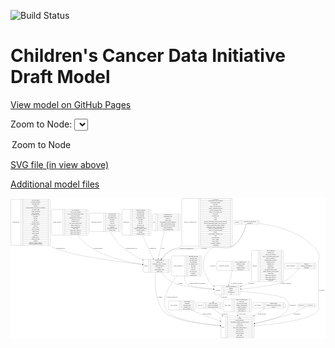 <link rel='stylesheet' href="assets/style.css">
<link rel='stylesheet' href="https://unpkg.com/leaflet@1.5.1/dist/leaflet.css" integrity="sha512-xwE/Az9zrjBIphAcBb3F6JVqxf46+CDLwfLMHloNu6KEQCAWi6HcDUbeOfBIptF7tcCzusKFjFw2yuvEpDL9wQ==" crossorigin="">
<script type="text/javascript" src="https://code.jquery.com/jquery-3.2.1.min.js"></script>
<script type="text/javascript"  src="https://unpkg.com/leaflet@1.5.1/dist/leaflet.js"></script>
<script type="text/javascript" src="assets/actions.js"></script>

![Build Status](https://github.com/CBIIT/ccdi-model/actions/workflows/model-test-and-deploy.yml/badge.svg)

# Children's Cancer Data Initiative Draft Model

[View model on GitHub Pages](https://cbiit.github.io/ccdi-model/)



Zoom to Node: <select id="node_select">
  <option value="">Zoom to Node</option>
</select>
<div id="model"></div>

<p>
<a href="./model-desc/ccdi-model.svg">SVG file (in view above)</a>
<p>
<a href="./model-desc">Additional model files</a>
<div id='graph' style='display:off;'>
<svg width="3949pt" height="1758pt"
 viewBox="0.00 0.00 3948.50 1758.00" xmlns="http://www.w3.org/2000/svg" xmlns:xlink="http://www.w3.org/1999/xlink">
<g id="graph0" class="graph" transform="scale(1 1) rotate(0) translate(4 1754)">
<title>Perl</title>
<polygon fill="#ffffff" stroke="transparent" points="-4,4 -4,-1754 3944.5,-1754 3944.5,4 -4,4"/>
<!-- clinical_measure_file -->
<g id="node1" class="node">
<title>clinical_measure_file</title>
<path fill="none" stroke="#000000" d="M2028.5,-777.5C2028.5,-777.5 2380.5,-777.5 2380.5,-777.5 2386.5,-777.5 2392.5,-783.5 2392.5,-789.5 2392.5,-789.5 2392.5,-1018.5 2392.5,-1018.5 2392.5,-1024.5 2386.5,-1030.5 2380.5,-1030.5 2380.5,-1030.5 2028.5,-1030.5 2028.5,-1030.5 2022.5,-1030.5 2016.5,-1024.5 2016.5,-1018.5 2016.5,-1018.5 2016.5,-789.5 2016.5,-789.5 2016.5,-783.5 2022.5,-777.5 2028.5,-777.5"/>
<text text-anchor="middle" x="2100" y="-900.3" font-family="Times,serif" font-size="14.00" fill="#000000">clinical_measure_file</text>
<polyline fill="none" stroke="#000000" points="2183.5,-777.5 2183.5,-1030.5 "/>
<text text-anchor="middle" x="2194" y="-900.3" font-family="Times,serif" font-size="14.00" fill="#000000"> </text>
<polyline fill="none" stroke="#000000" points="2204.5,-777.5 2204.5,-1030.5 "/>
<text text-anchor="middle" x="2288" y="-1015.3" font-family="Times,serif" font-size="14.00" fill="#000000">checksum_algorithm</text>
<polyline fill="none" stroke="#000000" points="2204.5,-1007.5 2371.5,-1007.5 "/>
<text text-anchor="middle" x="2288" y="-992.3" font-family="Times,serif" font-size="14.00" fill="#000000">checksum_value</text>
<polyline fill="none" stroke="#000000" points="2204.5,-984.5 2371.5,-984.5 "/>
<text text-anchor="middle" x="2288" y="-969.3" font-family="Times,serif" font-size="14.00" fill="#000000">dcf_indexd_guid</text>
<polyline fill="none" stroke="#000000" points="2204.5,-961.5 2371.5,-961.5 "/>
<text text-anchor="middle" x="2288" y="-946.3" font-family="Times,serif" font-size="14.00" fill="#000000">file_description</text>
<polyline fill="none" stroke="#000000" points="2204.5,-938.5 2371.5,-938.5 "/>
<text text-anchor="middle" x="2288" y="-923.3" font-family="Times,serif" font-size="14.00" fill="#000000">file_mapping_level</text>
<polyline fill="none" stroke="#000000" points="2204.5,-915.5 2371.5,-915.5 "/>
<text text-anchor="middle" x="2288" y="-900.3" font-family="Times,serif" font-size="14.00" fill="#000000">file_name</text>
<polyline fill="none" stroke="#000000" points="2204.5,-892.5 2371.5,-892.5 "/>
<text text-anchor="middle" x="2288" y="-877.3" font-family="Times,serif" font-size="14.00" fill="#000000">file_size</text>
<polyline fill="none" stroke="#000000" points="2204.5,-869.5 2371.5,-869.5 "/>
<text text-anchor="middle" x="2288" y="-854.3" font-family="Times,serif" font-size="14.00" fill="#000000">file_type</text>
<polyline fill="none" stroke="#000000" points="2204.5,-846.5 2371.5,-846.5 "/>
<text text-anchor="middle" x="2288" y="-831.3" font-family="Times,serif" font-size="14.00" fill="#000000">file_url_in_cds</text>
<polyline fill="none" stroke="#000000" points="2204.5,-823.5 2371.5,-823.5 "/>
<text text-anchor="middle" x="2288" y="-808.3" font-family="Times,serif" font-size="14.00" fill="#000000">md5sum</text>
<polyline fill="none" stroke="#000000" points="2204.5,-800.5 2371.5,-800.5 "/>
<text text-anchor="middle" x="2288" y="-785.3" font-family="Times,serif" font-size="14.00" fill="#000000">participant_list</text>
<polyline fill="none" stroke="#000000" points="2371.5,-777.5 2371.5,-1030.5 "/>
<text text-anchor="middle" x="2382" y="-900.3" font-family="Times,serif" font-size="14.00" fill="#000000"> </text>
</g>
<!-- study -->
<g id="node9" class="node">
<title>study</title>
<path fill="none" stroke="#000000" d="M2646.5,-.5C2646.5,-.5 3036.5,-.5 3036.5,-.5 3042.5,-.5 3048.5,-6.5 3048.5,-12.5 3048.5,-12.5 3048.5,-264.5 3048.5,-264.5 3048.5,-270.5 3042.5,-276.5 3036.5,-276.5 3036.5,-276.5 2646.5,-276.5 2646.5,-276.5 2640.5,-276.5 2634.5,-270.5 2634.5,-264.5 2634.5,-264.5 2634.5,-12.5 2634.5,-12.5 2634.5,-6.5 2640.5,-.5 2646.5,-.5"/>
<text text-anchor="middle" x="2662.5" y="-134.8" font-family="Times,serif" font-size="14.00" fill="#000000">study</text>
<polyline fill="none" stroke="#000000" points="2690.5,-.5 2690.5,-276.5 "/>
<text text-anchor="middle" x="2701" y="-134.8" font-family="Times,serif" font-size="14.00" fill="#000000"> </text>
<polyline fill="none" stroke="#000000" points="2711.5,-.5 2711.5,-276.5 "/>
<text text-anchor="middle" x="2869.5" y="-261.3" font-family="Times,serif" font-size="14.00" fill="#000000">acl</text>
<polyline fill="none" stroke="#000000" points="2711.5,-253.5 3027.5,-253.5 "/>
<text text-anchor="middle" x="2869.5" y="-238.3" font-family="Times,serif" font-size="14.00" fill="#000000">consent</text>
<polyline fill="none" stroke="#000000" points="2711.5,-230.5 3027.5,-230.5 "/>
<text text-anchor="middle" x="2869.5" y="-215.3" font-family="Times,serif" font-size="14.00" fill="#000000">consent_shorthand</text>
<polyline fill="none" stroke="#000000" points="2711.5,-207.5 3027.5,-207.5 "/>
<text text-anchor="middle" x="2869.5" y="-192.3" font-family="Times,serif" font-size="14.00" fill="#000000">experimental_strategy_and_data_subtype</text>
<polyline fill="none" stroke="#000000" points="2711.5,-184.5 3027.5,-184.5 "/>
<text text-anchor="middle" x="2869.5" y="-169.3" font-family="Times,serif" font-size="14.00" fill="#000000">external_url</text>
<polyline fill="none" stroke="#000000" points="2711.5,-161.5 3027.5,-161.5 "/>
<text text-anchor="middle" x="2869.5" y="-146.3" font-family="Times,serif" font-size="14.00" fill="#000000">phs_accession</text>
<polyline fill="none" stroke="#000000" points="2711.5,-138.5 3027.5,-138.5 "/>
<text text-anchor="middle" x="2869.5" y="-123.3" font-family="Times,serif" font-size="14.00" fill="#000000">size_of_data_being_uploaded</text>
<polyline fill="none" stroke="#000000" points="2711.5,-115.5 3027.5,-115.5 "/>
<text text-anchor="middle" x="2869.5" y="-100.3" font-family="Times,serif" font-size="14.00" fill="#000000">study_acronym</text>
<polyline fill="none" stroke="#000000" points="2711.5,-92.5 3027.5,-92.5 "/>
<text text-anchor="middle" x="2869.5" y="-77.3" font-family="Times,serif" font-size="14.00" fill="#000000">study_data_types</text>
<polyline fill="none" stroke="#000000" points="2711.5,-69.5 3027.5,-69.5 "/>
<text text-anchor="middle" x="2869.5" y="-54.3" font-family="Times,serif" font-size="14.00" fill="#000000">study_description</text>
<polyline fill="none" stroke="#000000" points="2711.5,-46.5 3027.5,-46.5 "/>
<text text-anchor="middle" x="2869.5" y="-31.3" font-family="Times,serif" font-size="14.00" fill="#000000">study_name</text>
<polyline fill="none" stroke="#000000" points="2711.5,-23.5 3027.5,-23.5 "/>
<text text-anchor="middle" x="2869.5" y="-8.3" font-family="Times,serif" font-size="14.00" fill="#000000">study_short_title</text>
<polyline fill="none" stroke="#000000" points="3027.5,-.5 3027.5,-276.5 "/>
<text text-anchor="middle" x="3038" y="-134.8" font-family="Times,serif" font-size="14.00" fill="#000000"> </text>
</g>
<!-- clinical_measure_file&#45;&gt;study -->
<g id="edge14" class="edge">
<title>clinical_measure_file&#45;&gt;study</title>
<path fill="none" stroke="#000000" d="M2083.0616,-777.3686C1978.5501,-652.762 1860.3139,-462.1892 1968.5,-328 2049.3397,-227.73 2392.7657,-177.8019 2624.0159,-155.0998"/>
<polygon fill="#000000" stroke="#000000" points="2624.639,-158.5559 2634.2537,-154.1053 2623.9622,-151.5887 2624.639,-158.5559"/>
<text text-anchor="middle" x="2020.5" y="-511.8" font-family="Times,serif" font-size="14.00" fill="#000000">of_clinical_measure_file</text>
</g>
<!-- participant -->
<g id="node19" class="node">
<title>participant</title>
<path fill="none" stroke="#000000" d="M2562.5,-541.5C2562.5,-541.5 2866.5,-541.5 2866.5,-541.5 2872.5,-541.5 2878.5,-547.5 2878.5,-553.5 2878.5,-553.5 2878.5,-644.5 2878.5,-644.5 2878.5,-650.5 2872.5,-656.5 2866.5,-656.5 2866.5,-656.5 2562.5,-656.5 2562.5,-656.5 2556.5,-656.5 2550.5,-650.5 2550.5,-644.5 2550.5,-644.5 2550.5,-553.5 2550.5,-553.5 2550.5,-547.5 2556.5,-541.5 2562.5,-541.5"/>
<text text-anchor="middle" x="2598.5" y="-595.3" font-family="Times,serif" font-size="14.00" fill="#000000">participant</text>
<polyline fill="none" stroke="#000000" points="2646.5,-541.5 2646.5,-656.5 "/>
<text text-anchor="middle" x="2657" y="-595.3" font-family="Times,serif" font-size="14.00" fill="#000000"> </text>
<polyline fill="none" stroke="#000000" points="2667.5,-541.5 2667.5,-656.5 "/>
<text text-anchor="middle" x="2762.5" y="-641.3" font-family="Times,serif" font-size="14.00" fill="#000000">alternate_participant_id</text>
<polyline fill="none" stroke="#000000" points="2667.5,-633.5 2857.5,-633.5 "/>
<text text-anchor="middle" x="2762.5" y="-618.3" font-family="Times,serif" font-size="14.00" fill="#000000">ethnicity</text>
<polyline fill="none" stroke="#000000" points="2667.5,-610.5 2857.5,-610.5 "/>
<text text-anchor="middle" x="2762.5" y="-595.3" font-family="Times,serif" font-size="14.00" fill="#000000">gender</text>
<polyline fill="none" stroke="#000000" points="2667.5,-587.5 2857.5,-587.5 "/>
<text text-anchor="middle" x="2762.5" y="-572.3" font-family="Times,serif" font-size="14.00" fill="#000000">participant_id</text>
<polyline fill="none" stroke="#000000" points="2667.5,-564.5 2857.5,-564.5 "/>
<text text-anchor="middle" x="2762.5" y="-549.3" font-family="Times,serif" font-size="14.00" fill="#000000">race</text>
<polyline fill="none" stroke="#000000" points="2857.5,-541.5 2857.5,-656.5 "/>
<text text-anchor="middle" x="2868" y="-595.3" font-family="Times,serif" font-size="14.00" fill="#000000"> </text>
</g>
<!-- clinical_measure_file&#45;&gt;participant -->
<g id="edge1" class="edge">
<title>clinical_measure_file&#45;&gt;participant</title>
<path fill="none" stroke="#000000" d="M2176.3907,-777.3519C2175.3848,-740.5568 2182.3092,-702.8324 2206.5,-675 2228.6152,-649.5556 2401.8509,-627.6533 2539.961,-613.9864"/>
<polygon fill="#000000" stroke="#000000" points="2540.6502,-617.4357 2550.2607,-612.9759 2539.9667,-610.4691 2540.6502,-617.4357"/>
<text text-anchor="middle" x="2336" y="-678.8" font-family="Times,serif" font-size="14.00" fill="#000000">of_clinical_measure_file_participant</text>
</g>
<!-- sequencing_file -->
<g id="node2" class="node">
<title>sequencing_file</title>
<path fill="none" stroke="#000000" d="M12,-1163C12,-1163 481,-1163 481,-1163 487,-1163 493,-1169 493,-1175 493,-1175 493,-1726 493,-1726 493,-1732 487,-1738 481,-1738 481,-1738 12,-1738 12,-1738 6,-1738 0,-1732 0,-1726 0,-1726 0,-1175 0,-1175 0,-1169 6,-1163 12,-1163"/>
<text text-anchor="middle" x="64" y="-1446.8" font-family="Times,serif" font-size="14.00" fill="#000000">sequencing_file</text>
<polyline fill="none" stroke="#000000" points="128,-1163 128,-1738 "/>
<text text-anchor="middle" x="138.5" y="-1446.8" font-family="Times,serif" font-size="14.00" fill="#000000"> </text>
<polyline fill="none" stroke="#000000" points="149,-1163 149,-1738 "/>
<text text-anchor="middle" x="310.5" y="-1722.8" font-family="Times,serif" font-size="14.00" fill="#000000">avg_read_length</text>
<polyline fill="none" stroke="#000000" points="149,-1715 472,-1715 "/>
<text text-anchor="middle" x="310.5" y="-1699.8" font-family="Times,serif" font-size="14.00" fill="#000000">checksum_algorithm</text>
<polyline fill="none" stroke="#000000" points="149,-1692 472,-1692 "/>
<text text-anchor="middle" x="310.5" y="-1676.8" font-family="Times,serif" font-size="14.00" fill="#000000">checksum_value</text>
<polyline fill="none" stroke="#000000" points="149,-1669 472,-1669 "/>
<text text-anchor="middle" x="310.5" y="-1653.8" font-family="Times,serif" font-size="14.00" fill="#000000">coverage</text>
<polyline fill="none" stroke="#000000" points="149,-1646 472,-1646 "/>
<text text-anchor="middle" x="310.5" y="-1630.8" font-family="Times,serif" font-size="14.00" fill="#000000">custom_assembly_fasta_file_for_alignment</text>
<polyline fill="none" stroke="#000000" points="149,-1623 472,-1623 "/>
<text text-anchor="middle" x="310.5" y="-1607.8" font-family="Times,serif" font-size="14.00" fill="#000000">dcf_indexd_guid</text>
<polyline fill="none" stroke="#000000" points="149,-1600 472,-1600 "/>
<text text-anchor="middle" x="310.5" y="-1584.8" font-family="Times,serif" font-size="14.00" fill="#000000">design_description</text>
<polyline fill="none" stroke="#000000" points="149,-1577 472,-1577 "/>
<text text-anchor="middle" x="310.5" y="-1561.8" font-family="Times,serif" font-size="14.00" fill="#000000">file_description</text>
<polyline fill="none" stroke="#000000" points="149,-1554 472,-1554 "/>
<text text-anchor="middle" x="310.5" y="-1538.8" font-family="Times,serif" font-size="14.00" fill="#000000">file_mapping_level</text>
<polyline fill="none" stroke="#000000" points="149,-1531 472,-1531 "/>
<text text-anchor="middle" x="310.5" y="-1515.8" font-family="Times,serif" font-size="14.00" fill="#000000">file_name</text>
<polyline fill="none" stroke="#000000" points="149,-1508 472,-1508 "/>
<text text-anchor="middle" x="310.5" y="-1492.8" font-family="Times,serif" font-size="14.00" fill="#000000">file_size</text>
<polyline fill="none" stroke="#000000" points="149,-1485 472,-1485 "/>
<text text-anchor="middle" x="310.5" y="-1469.8" font-family="Times,serif" font-size="14.00" fill="#000000">file_type</text>
<polyline fill="none" stroke="#000000" points="149,-1462 472,-1462 "/>
<text text-anchor="middle" x="310.5" y="-1446.8" font-family="Times,serif" font-size="14.00" fill="#000000">file_url_in_cds</text>
<polyline fill="none" stroke="#000000" points="149,-1439 472,-1439 "/>
<text text-anchor="middle" x="310.5" y="-1423.8" font-family="Times,serif" font-size="14.00" fill="#000000">instrument_model</text>
<polyline fill="none" stroke="#000000" points="149,-1416 472,-1416 "/>
<text text-anchor="middle" x="310.5" y="-1400.8" font-family="Times,serif" font-size="14.00" fill="#000000">library_id</text>
<polyline fill="none" stroke="#000000" points="149,-1393 472,-1393 "/>
<text text-anchor="middle" x="310.5" y="-1377.8" font-family="Times,serif" font-size="14.00" fill="#000000">library_layout</text>
<polyline fill="none" stroke="#000000" points="149,-1370 472,-1370 "/>
<text text-anchor="middle" x="310.5" y="-1354.8" font-family="Times,serif" font-size="14.00" fill="#000000">library_selection</text>
<polyline fill="none" stroke="#000000" points="149,-1347 472,-1347 "/>
<text text-anchor="middle" x="310.5" y="-1331.8" font-family="Times,serif" font-size="14.00" fill="#000000">library_source</text>
<polyline fill="none" stroke="#000000" points="149,-1324 472,-1324 "/>
<text text-anchor="middle" x="310.5" y="-1308.8" font-family="Times,serif" font-size="14.00" fill="#000000">library_strategy</text>
<polyline fill="none" stroke="#000000" points="149,-1301 472,-1301 "/>
<text text-anchor="middle" x="310.5" y="-1285.8" font-family="Times,serif" font-size="14.00" fill="#000000">md5sum</text>
<polyline fill="none" stroke="#000000" points="149,-1278 472,-1278 "/>
<text text-anchor="middle" x="310.5" y="-1262.8" font-family="Times,serif" font-size="14.00" fill="#000000">number_of_bp</text>
<polyline fill="none" stroke="#000000" points="149,-1255 472,-1255 "/>
<text text-anchor="middle" x="310.5" y="-1239.8" font-family="Times,serif" font-size="14.00" fill="#000000">number_of_reads</text>
<polyline fill="none" stroke="#000000" points="149,-1232 472,-1232 "/>
<text text-anchor="middle" x="310.5" y="-1216.8" font-family="Times,serif" font-size="14.00" fill="#000000">platform</text>
<polyline fill="none" stroke="#000000" points="149,-1209 472,-1209 "/>
<text text-anchor="middle" x="310.5" y="-1193.8" font-family="Times,serif" font-size="14.00" fill="#000000">reference_genome_assembly</text>
<polyline fill="none" stroke="#000000" points="149,-1186 472,-1186 "/>
<text text-anchor="middle" x="310.5" y="-1170.8" font-family="Times,serif" font-size="14.00" fill="#000000">sequence_alignment_software</text>
<polyline fill="none" stroke="#000000" points="472,-1163 472,-1738 "/>
<text text-anchor="middle" x="482.5" y="-1446.8" font-family="Times,serif" font-size="14.00" fill="#000000"> </text>
</g>
<!-- sample -->
<g id="node7" class="node">
<title>sample</title>
<path fill="none" stroke="#000000" d="M1671.5,-823.5C1671.5,-823.5 1985.5,-823.5 1985.5,-823.5 1991.5,-823.5 1997.5,-829.5 1997.5,-835.5 1997.5,-835.5 1997.5,-972.5 1997.5,-972.5 1997.5,-978.5 1991.5,-984.5 1985.5,-984.5 1985.5,-984.5 1671.5,-984.5 1671.5,-984.5 1665.5,-984.5 1659.5,-978.5 1659.5,-972.5 1659.5,-972.5 1659.5,-835.5 1659.5,-835.5 1659.5,-829.5 1665.5,-823.5 1671.5,-823.5"/>
<text text-anchor="middle" x="1693.5" y="-900.3" font-family="Times,serif" font-size="14.00" fill="#000000">sample</text>
<polyline fill="none" stroke="#000000" points="1727.5,-823.5 1727.5,-984.5 "/>
<text text-anchor="middle" x="1738" y="-900.3" font-family="Times,serif" font-size="14.00" fill="#000000"> </text>
<polyline fill="none" stroke="#000000" points="1748.5,-823.5 1748.5,-984.5 "/>
<text text-anchor="middle" x="1862.5" y="-969.3" font-family="Times,serif" font-size="14.00" fill="#000000">alternate_sample_id</text>
<polyline fill="none" stroke="#000000" points="1748.5,-961.5 1976.5,-961.5 "/>
<text text-anchor="middle" x="1862.5" y="-946.3" font-family="Times,serif" font-size="14.00" fill="#000000">anatomic_site</text>
<polyline fill="none" stroke="#000000" points="1748.5,-938.5 1976.5,-938.5 "/>
<text text-anchor="middle" x="1862.5" y="-923.3" font-family="Times,serif" font-size="14.00" fill="#000000">participant_age_at_collection</text>
<polyline fill="none" stroke="#000000" points="1748.5,-915.5 1976.5,-915.5 "/>
<text text-anchor="middle" x="1862.5" y="-900.3" font-family="Times,serif" font-size="14.00" fill="#000000">sample_description</text>
<polyline fill="none" stroke="#000000" points="1748.5,-892.5 1976.5,-892.5 "/>
<text text-anchor="middle" x="1862.5" y="-877.3" font-family="Times,serif" font-size="14.00" fill="#000000">sample_id</text>
<polyline fill="none" stroke="#000000" points="1748.5,-869.5 1976.5,-869.5 "/>
<text text-anchor="middle" x="1862.5" y="-854.3" font-family="Times,serif" font-size="14.00" fill="#000000">sample_tumor_status</text>
<polyline fill="none" stroke="#000000" points="1748.5,-846.5 1976.5,-846.5 "/>
<text text-anchor="middle" x="1862.5" y="-831.3" font-family="Times,serif" font-size="14.00" fill="#000000">sample_type</text>
<polyline fill="none" stroke="#000000" points="1976.5,-823.5 1976.5,-984.5 "/>
<text text-anchor="middle" x="1987" y="-900.3" font-family="Times,serif" font-size="14.00" fill="#000000"> </text>
</g>
<!-- sequencing_file&#45;&gt;sample -->
<g id="edge22" class="edge">
<title>sequencing_file&#45;&gt;sample</title>
<path fill="none" stroke="#000000" d="M482.2646,-1162.9524C488.5855,-1158.7565 494.9988,-1154.7635 501.5,-1151 694.4804,-1039.2854 1333.8836,-957.1662 1649.3277,-922.3775"/>
<polygon fill="#000000" stroke="#000000" points="1649.9303,-925.8324 1659.4882,-921.261 1649.1656,-918.8743 1649.9303,-925.8324"/>
<text text-anchor="middle" x="624" y="-1121.8" font-family="Times,serif" font-size="14.00" fill="#000000">of_sequencing_file</text>
</g>
<!-- therapeutic_procedure -->
<g id="node3" class="node">
<title>therapeutic_procedure</title>
<path fill="none" stroke="#000000" d="M2594.5,-846.5C2594.5,-846.5 2986.5,-846.5 2986.5,-846.5 2992.5,-846.5 2998.5,-852.5 2998.5,-858.5 2998.5,-858.5 2998.5,-949.5 2998.5,-949.5 2998.5,-955.5 2992.5,-961.5 2986.5,-961.5 2986.5,-961.5 2594.5,-961.5 2594.5,-961.5 2588.5,-961.5 2582.5,-955.5 2582.5,-949.5 2582.5,-949.5 2582.5,-858.5 2582.5,-858.5 2582.5,-852.5 2588.5,-846.5 2594.5,-846.5"/>
<text text-anchor="middle" x="2673" y="-900.3" font-family="Times,serif" font-size="14.00" fill="#000000">therapeutic_procedure</text>
<polyline fill="none" stroke="#000000" points="2763.5,-846.5 2763.5,-961.5 "/>
<text text-anchor="middle" x="2774" y="-900.3" font-family="Times,serif" font-size="14.00" fill="#000000"> </text>
<polyline fill="none" stroke="#000000" points="2784.5,-846.5 2784.5,-961.5 "/>
<text text-anchor="middle" x="2881" y="-946.3" font-family="Times,serif" font-size="14.00" fill="#000000">days_to_treatment_start</text>
<polyline fill="none" stroke="#000000" points="2784.5,-938.5 2977.5,-938.5 "/>
<text text-anchor="middle" x="2881" y="-923.3" font-family="Times,serif" font-size="14.00" fill="#000000">therapeutic_agents</text>
<polyline fill="none" stroke="#000000" points="2784.5,-915.5 2977.5,-915.5 "/>
<text text-anchor="middle" x="2881" y="-900.3" font-family="Times,serif" font-size="14.00" fill="#000000">treatment_id</text>
<polyline fill="none" stroke="#000000" points="2784.5,-892.5 2977.5,-892.5 "/>
<text text-anchor="middle" x="2881" y="-877.3" font-family="Times,serif" font-size="14.00" fill="#000000">treatment_outcome</text>
<polyline fill="none" stroke="#000000" points="2784.5,-869.5 2977.5,-869.5 "/>
<text text-anchor="middle" x="2881" y="-854.3" font-family="Times,serif" font-size="14.00" fill="#000000">treatment_type</text>
<polyline fill="none" stroke="#000000" points="2977.5,-846.5 2977.5,-961.5 "/>
<text text-anchor="middle" x="2988" y="-900.3" font-family="Times,serif" font-size="14.00" fill="#000000"> </text>
</g>
<!-- therapeutic_procedure&#45;&gt;participant -->
<g id="edge16" class="edge">
<title>therapeutic_procedure&#45;&gt;participant</title>
<path fill="none" stroke="#000000" d="M2776.1156,-846.2733C2763.3746,-795.1414 2744.7652,-720.4591 2731.3349,-666.5612"/>
<polygon fill="#000000" stroke="#000000" points="2734.7041,-665.6065 2728.89,-656.7495 2727.9118,-667.2991 2734.7041,-665.6065"/>
<text text-anchor="middle" x="2830.5" y="-678.8" font-family="Times,serif" font-size="14.00" fill="#000000">of_therapeutic_procedure</text>
</g>
<!-- study_arm -->
<g id="node4" class="node">
<title>study_arm</title>
<path fill="none" stroke="#000000" d="M2339,-374.5C2339,-374.5 2636,-374.5 2636,-374.5 2642,-374.5 2648,-380.5 2648,-386.5 2648,-386.5 2648,-431.5 2648,-431.5 2648,-437.5 2642,-443.5 2636,-443.5 2636,-443.5 2339,-443.5 2339,-443.5 2333,-443.5 2327,-437.5 2327,-431.5 2327,-431.5 2327,-386.5 2327,-386.5 2327,-380.5 2333,-374.5 2339,-374.5"/>
<text text-anchor="middle" x="2373" y="-405.3" font-family="Times,serif" font-size="14.00" fill="#000000">study_arm</text>
<polyline fill="none" stroke="#000000" points="2419,-374.5 2419,-443.5 "/>
<text text-anchor="middle" x="2429.5" y="-405.3" font-family="Times,serif" font-size="14.00" fill="#000000"> </text>
<polyline fill="none" stroke="#000000" points="2440,-374.5 2440,-443.5 "/>
<text text-anchor="middle" x="2533.5" y="-428.3" font-family="Times,serif" font-size="14.00" fill="#000000">clinical_trial_arm</text>
<polyline fill="none" stroke="#000000" points="2440,-420.5 2627,-420.5 "/>
<text text-anchor="middle" x="2533.5" y="-405.3" font-family="Times,serif" font-size="14.00" fill="#000000">clinical_trial_identifier</text>
<polyline fill="none" stroke="#000000" points="2440,-397.5 2627,-397.5 "/>
<text text-anchor="middle" x="2533.5" y="-382.3" font-family="Times,serif" font-size="14.00" fill="#000000">clinical_trial_repository</text>
<polyline fill="none" stroke="#000000" points="2627,-374.5 2627,-443.5 "/>
<text text-anchor="middle" x="2637.5" y="-405.3" font-family="Times,serif" font-size="14.00" fill="#000000"> </text>
</g>
<!-- study_arm&#45;&gt;study -->
<g id="edge15" class="edge">
<title>study_arm&#45;&gt;study</title>
<path fill="none" stroke="#000000" d="M2532.6939,-374.4662C2563.905,-350.6171 2607.7304,-317.129 2652.5811,-282.8575"/>
<polygon fill="#000000" stroke="#000000" points="2654.8476,-285.5305 2660.6683,-276.6779 2650.5974,-279.9685 2654.8476,-285.5305"/>
<text text-anchor="middle" x="2682" y="-298.8" font-family="Times,serif" font-size="14.00" fill="#000000">of_study_arm</text>
</g>
<!-- sample_diagnosis -->
<g id="node5" class="node">
<title>sample_diagnosis</title>
<path fill="none" stroke="#000000" d="M523,-1289.5C523,-1289.5 956,-1289.5 956,-1289.5 962,-1289.5 968,-1295.5 968,-1301.5 968,-1301.5 968,-1599.5 968,-1599.5 968,-1605.5 962,-1611.5 956,-1611.5 956,-1611.5 523,-1611.5 523,-1611.5 517,-1611.5 511,-1605.5 511,-1599.5 511,-1599.5 511,-1301.5 511,-1301.5 511,-1295.5 517,-1289.5 523,-1289.5"/>
<text text-anchor="middle" x="582.5" y="-1446.8" font-family="Times,serif" font-size="14.00" fill="#000000">sample_diagnosis</text>
<polyline fill="none" stroke="#000000" points="654,-1289.5 654,-1611.5 "/>
<text text-anchor="middle" x="664.5" y="-1446.8" font-family="Times,serif" font-size="14.00" fill="#000000"> </text>
<polyline fill="none" stroke="#000000" points="675,-1289.5 675,-1611.5 "/>
<text text-anchor="middle" x="811" y="-1596.3" font-family="Times,serif" font-size="14.00" fill="#000000">age_at_diagnosis</text>
<polyline fill="none" stroke="#000000" points="675,-1588.5 947,-1588.5 "/>
<text text-anchor="middle" x="811" y="-1573.3" font-family="Times,serif" font-size="14.00" fill="#000000">days_to_last_followup</text>
<polyline fill="none" stroke="#000000" points="675,-1565.5 947,-1565.5 "/>
<text text-anchor="middle" x="811" y="-1550.3" font-family="Times,serif" font-size="14.00" fill="#000000">days_to_last_known_disease_status</text>
<polyline fill="none" stroke="#000000" points="675,-1542.5 947,-1542.5 "/>
<text text-anchor="middle" x="811" y="-1527.3" font-family="Times,serif" font-size="14.00" fill="#000000">days_to_recurrence</text>
<polyline fill="none" stroke="#000000" points="675,-1519.5 947,-1519.5 "/>
<text text-anchor="middle" x="811" y="-1504.3" font-family="Times,serif" font-size="14.00" fill="#000000">diagnosis_finer_resolution</text>
<polyline fill="none" stroke="#000000" points="675,-1496.5 947,-1496.5 "/>
<text text-anchor="middle" x="811" y="-1481.3" font-family="Times,serif" font-size="14.00" fill="#000000">diagnosis_icd_cm</text>
<polyline fill="none" stroke="#000000" points="675,-1473.5 947,-1473.5 "/>
<text text-anchor="middle" x="811" y="-1458.3" font-family="Times,serif" font-size="14.00" fill="#000000">diagnosis_icd_o</text>
<polyline fill="none" stroke="#000000" points="675,-1450.5 947,-1450.5 "/>
<text text-anchor="middle" x="811" y="-1435.3" font-family="Times,serif" font-size="14.00" fill="#000000">last_known_disease_status</text>
<polyline fill="none" stroke="#000000" points="675,-1427.5 947,-1427.5 "/>
<text text-anchor="middle" x="811" y="-1412.3" font-family="Times,serif" font-size="14.00" fill="#000000">sample_diagnosis_id</text>
<polyline fill="none" stroke="#000000" points="675,-1404.5 947,-1404.5 "/>
<text text-anchor="middle" x="811" y="-1389.3" font-family="Times,serif" font-size="14.00" fill="#000000">tumor_classification</text>
<polyline fill="none" stroke="#000000" points="675,-1381.5 947,-1381.5 "/>
<text text-anchor="middle" x="811" y="-1366.3" font-family="Times,serif" font-size="14.00" fill="#000000">tumor_grade</text>
<polyline fill="none" stroke="#000000" points="675,-1358.5 947,-1358.5 "/>
<text text-anchor="middle" x="811" y="-1343.3" font-family="Times,serif" font-size="14.00" fill="#000000">tumor_stage_clinical_m</text>
<polyline fill="none" stroke="#000000" points="675,-1335.5 947,-1335.5 "/>
<text text-anchor="middle" x="811" y="-1320.3" font-family="Times,serif" font-size="14.00" fill="#000000">tumor_stage_clinical_n</text>
<polyline fill="none" stroke="#000000" points="675,-1312.5 947,-1312.5 "/>
<text text-anchor="middle" x="811" y="-1297.3" font-family="Times,serif" font-size="14.00" fill="#000000">tumor_stage_clinical_t</text>
<polyline fill="none" stroke="#000000" points="947,-1289.5 947,-1611.5 "/>
<text text-anchor="middle" x="957.5" y="-1446.8" font-family="Times,serif" font-size="14.00" fill="#000000"> </text>
</g>
<!-- sample_diagnosis&#45;&gt;sample -->
<g id="edge9" class="edge">
<title>sample_diagnosis&#45;&gt;sample</title>
<path fill="none" stroke="#000000" d="M838.1394,-1289.3229C875.923,-1238.8336 922.9816,-1186.971 976.5,-1151 1182.4927,-1012.5474 1466.7831,-950.5269 1649.1529,-923.5757"/>
<polygon fill="#000000" stroke="#000000" points="1649.7239,-927.0295 1659.1144,-922.1234 1648.7141,-920.1027 1649.7239,-927.0295"/>
<text text-anchor="middle" x="1091.5" y="-1121.8" font-family="Times,serif" font-size="14.00" fill="#000000">of_sample_diagnosis</text>
</g>
<!-- study_personnel -->
<g id="node6" class="node">
<title>study_personnel</title>
<path fill="none" stroke="#000000" d="M1990,-351.5C1990,-351.5 2297,-351.5 2297,-351.5 2303,-351.5 2309,-357.5 2309,-363.5 2309,-363.5 2309,-454.5 2309,-454.5 2309,-460.5 2303,-466.5 2297,-466.5 2297,-466.5 1990,-466.5 1990,-466.5 1984,-466.5 1978,-460.5 1978,-454.5 1978,-454.5 1978,-363.5 1978,-363.5 1978,-357.5 1984,-351.5 1990,-351.5"/>
<text text-anchor="middle" x="2045" y="-405.3" font-family="Times,serif" font-size="14.00" fill="#000000">study_personnel</text>
<polyline fill="none" stroke="#000000" points="2112,-351.5 2112,-466.5 "/>
<text text-anchor="middle" x="2122.5" y="-405.3" font-family="Times,serif" font-size="14.00" fill="#000000"> </text>
<polyline fill="none" stroke="#000000" points="2133,-351.5 2133,-466.5 "/>
<text text-anchor="middle" x="2210.5" y="-451.3" font-family="Times,serif" font-size="14.00" fill="#000000">email_address</text>
<polyline fill="none" stroke="#000000" points="2133,-443.5 2288,-443.5 "/>
<text text-anchor="middle" x="2210.5" y="-428.3" font-family="Times,serif" font-size="14.00" fill="#000000">institution</text>
<polyline fill="none" stroke="#000000" points="2133,-420.5 2288,-420.5 "/>
<text text-anchor="middle" x="2210.5" y="-405.3" font-family="Times,serif" font-size="14.00" fill="#000000">personnel_name</text>
<polyline fill="none" stroke="#000000" points="2133,-397.5 2288,-397.5 "/>
<text text-anchor="middle" x="2210.5" y="-382.3" font-family="Times,serif" font-size="14.00" fill="#000000">personnel_type</text>
<polyline fill="none" stroke="#000000" points="2133,-374.5 2288,-374.5 "/>
<text text-anchor="middle" x="2210.5" y="-359.3" font-family="Times,serif" font-size="14.00" fill="#000000">study_personnel_id</text>
<polyline fill="none" stroke="#000000" points="2288,-351.5 2288,-466.5 "/>
<text text-anchor="middle" x="2298.5" y="-405.3" font-family="Times,serif" font-size="14.00" fill="#000000"> </text>
</g>
<!-- study_personnel&#45;&gt;study -->
<g id="edge18" class="edge">
<title>study_personnel&#45;&gt;study</title>
<path fill="none" stroke="#000000" d="M2263.6354,-351.3916C2281.578,-343.2787 2299.9429,-335.2446 2317.5,-328 2417.3487,-286.7996 2529.7807,-245.4895 2624.8246,-212.0032"/>
<polygon fill="#000000" stroke="#000000" points="2625.9884,-215.3041 2634.2605,-208.6843 2623.6657,-208.7007 2625.9884,-215.3041"/>
<text text-anchor="middle" x="2458" y="-298.8" font-family="Times,serif" font-size="14.00" fill="#000000">of_study_personnel</text>
</g>
<!-- sample&#45;&gt;study -->
<g id="edge11" class="edge">
<title>sample&#45;&gt;study</title>
<path fill="none" stroke="#000000" d="M1817.0636,-823.36C1804.4737,-700.6621 1800.0582,-466.7376 1922.5,-328 2013.2715,-225.1478 2382.3512,-175.6079 2624.2706,-153.749"/>
<polygon fill="#000000" stroke="#000000" points="2624.6078,-157.233 2634.2562,-152.856 2623.9841,-150.2608 2624.6078,-157.233"/>
<text text-anchor="middle" x="1870" y="-511.8" font-family="Times,serif" font-size="14.00" fill="#000000">of_sample</text>
</g>
<!-- sample&#45;&gt;participant -->
<g id="edge10" class="edge">
<title>sample&#45;&gt;participant</title>
<path fill="none" stroke="#000000" d="M1885.4935,-823.1163C1917.289,-783.3327 1960.0205,-737.6759 2007.5,-708 2093.9351,-653.9759 2360.1987,-624.4183 2540.1428,-610.1628"/>
<polygon fill="#000000" stroke="#000000" points="2540.5582,-613.6411 2550.2542,-609.3706 2540.0114,-606.6624 2540.5582,-613.6411"/>
<text text-anchor="middle" x="2124" y="-678.8" font-family="Times,serif" font-size="14.00" fill="#000000">of_sample</text>
</g>
<!-- study_admin -->
<g id="node8" class="node">
<title>study_admin</title>
<path fill="none" stroke="#000000" d="M2678.5,-328.5C2678.5,-328.5 3004.5,-328.5 3004.5,-328.5 3010.5,-328.5 3016.5,-334.5 3016.5,-340.5 3016.5,-340.5 3016.5,-477.5 3016.5,-477.5 3016.5,-483.5 3010.5,-489.5 3004.5,-489.5 3004.5,-489.5 2678.5,-489.5 2678.5,-489.5 2672.5,-489.5 2666.5,-483.5 2666.5,-477.5 2666.5,-477.5 2666.5,-340.5 2666.5,-340.5 2666.5,-334.5 2672.5,-328.5 2678.5,-328.5"/>
<text text-anchor="middle" x="2720.5" y="-405.3" font-family="Times,serif" font-size="14.00" fill="#000000">study_admin</text>
<polyline fill="none" stroke="#000000" points="2774.5,-328.5 2774.5,-489.5 "/>
<text text-anchor="middle" x="2785" y="-405.3" font-family="Times,serif" font-size="14.00" fill="#000000"> </text>
<polyline fill="none" stroke="#000000" points="2795.5,-328.5 2795.5,-489.5 "/>
<text text-anchor="middle" x="2895.5" y="-474.3" font-family="Times,serif" font-size="14.00" fill="#000000">adult_or_childhood_study</text>
<polyline fill="none" stroke="#000000" points="2795.5,-466.5 2995.5,-466.5 "/>
<text text-anchor="middle" x="2895.5" y="-451.3" font-family="Times,serif" font-size="14.00" fill="#000000">data_types</text>
<polyline fill="none" stroke="#000000" points="2795.5,-443.5 2995.5,-443.5 "/>
<text text-anchor="middle" x="2895.5" y="-428.3" font-family="Times,serif" font-size="14.00" fill="#000000">file_types_and_format</text>
<polyline fill="none" stroke="#000000" points="2795.5,-420.5 2995.5,-420.5 "/>
<text text-anchor="middle" x="2895.5" y="-405.3" font-family="Times,serif" font-size="14.00" fill="#000000">number_of_participants</text>
<polyline fill="none" stroke="#000000" points="2795.5,-397.5 2995.5,-397.5 "/>
<text text-anchor="middle" x="2895.5" y="-382.3" font-family="Times,serif" font-size="14.00" fill="#000000">number_of_samples</text>
<polyline fill="none" stroke="#000000" points="2795.5,-374.5 2995.5,-374.5 "/>
<text text-anchor="middle" x="2895.5" y="-359.3" font-family="Times,serif" font-size="14.00" fill="#000000">organism_species</text>
<polyline fill="none" stroke="#000000" points="2795.5,-351.5 2995.5,-351.5 "/>
<text text-anchor="middle" x="2895.5" y="-336.3" font-family="Times,serif" font-size="14.00" fill="#000000">study_admin_id</text>
<polyline fill="none" stroke="#000000" points="2995.5,-328.5 2995.5,-489.5 "/>
<text text-anchor="middle" x="3006" y="-405.3" font-family="Times,serif" font-size="14.00" fill="#000000"> </text>
</g>
<!-- study_admin&#45;&gt;study -->
<g id="edge17" class="edge">
<title>study_admin&#45;&gt;study</title>
<path fill="none" stroke="#000000" d="M2841.5,-328.2075C2841.5,-315.0539 2841.5,-301.0753 2841.5,-286.9023"/>
<polygon fill="#000000" stroke="#000000" points="2845.0001,-286.5567 2841.5,-276.5568 2838.0001,-286.5568 2845.0001,-286.5567"/>
<text text-anchor="middle" x="2898" y="-298.8" font-family="Times,serif" font-size="14.00" fill="#000000">of_study_admin</text>
</g>
<!-- study_funding -->
<g id="node10" class="node">
<title>study_funding</title>
<path fill="none" stroke="#000000" d="M3047,-374.5C3047,-374.5 3426,-374.5 3426,-374.5 3432,-374.5 3438,-380.5 3438,-386.5 3438,-386.5 3438,-431.5 3438,-431.5 3438,-437.5 3432,-443.5 3426,-443.5 3426,-443.5 3047,-443.5 3047,-443.5 3041,-443.5 3035,-437.5 3035,-431.5 3035,-431.5 3035,-386.5 3035,-386.5 3035,-380.5 3041,-374.5 3047,-374.5"/>
<text text-anchor="middle" x="3094.5" y="-405.3" font-family="Times,serif" font-size="14.00" fill="#000000">study_funding</text>
<polyline fill="none" stroke="#000000" points="3154,-374.5 3154,-443.5 "/>
<text text-anchor="middle" x="3164.5" y="-405.3" font-family="Times,serif" font-size="14.00" fill="#000000"> </text>
<polyline fill="none" stroke="#000000" points="3175,-374.5 3175,-443.5 "/>
<text text-anchor="middle" x="3296" y="-428.3" font-family="Times,serif" font-size="14.00" fill="#000000">funding_agency</text>
<polyline fill="none" stroke="#000000" points="3175,-420.5 3417,-420.5 "/>
<text text-anchor="middle" x="3296" y="-405.3" font-family="Times,serif" font-size="14.00" fill="#000000">funding_source_program_name</text>
<polyline fill="none" stroke="#000000" points="3175,-397.5 3417,-397.5 "/>
<text text-anchor="middle" x="3296" y="-382.3" font-family="Times,serif" font-size="14.00" fill="#000000">grant_id</text>
<polyline fill="none" stroke="#000000" points="3417,-374.5 3417,-443.5 "/>
<text text-anchor="middle" x="3427.5" y="-405.3" font-family="Times,serif" font-size="14.00" fill="#000000"> </text>
</g>
<!-- study_funding&#45;&gt;study -->
<g id="edge23" class="edge">
<title>study_funding&#45;&gt;study</title>
<path fill="none" stroke="#000000" d="M3186.0718,-374.4662C3151.1016,-350.5183 3101.9394,-316.8515 3051.6776,-282.4318"/>
<polygon fill="#000000" stroke="#000000" points="3053.5038,-279.4403 3043.2755,-276.6779 3049.5486,-285.2159 3053.5038,-279.4403"/>
<text text-anchor="middle" x="3147.5" y="-298.8" font-family="Times,serif" font-size="14.00" fill="#000000">of_study_funding</text>
</g>
<!-- methylation_array_file -->
<g id="node11" class="node">
<title>methylation_array_file</title>
<path fill="none" stroke="#000000" d="M998,-1335.5C998,-1335.5 1365,-1335.5 1365,-1335.5 1371,-1335.5 1377,-1341.5 1377,-1347.5 1377,-1347.5 1377,-1553.5 1377,-1553.5 1377,-1559.5 1371,-1565.5 1365,-1565.5 1365,-1565.5 998,-1565.5 998,-1565.5 992,-1565.5 986,-1559.5 986,-1553.5 986,-1553.5 986,-1347.5 986,-1347.5 986,-1341.5 992,-1335.5 998,-1335.5"/>
<text text-anchor="middle" x="1075" y="-1446.8" font-family="Times,serif" font-size="14.00" fill="#000000">methylation_array_file</text>
<polyline fill="none" stroke="#000000" points="1164,-1335.5 1164,-1565.5 "/>
<text text-anchor="middle" x="1174.5" y="-1446.8" font-family="Times,serif" font-size="14.00" fill="#000000"> </text>
<polyline fill="none" stroke="#000000" points="1185,-1335.5 1185,-1565.5 "/>
<text text-anchor="middle" x="1270.5" y="-1550.3" font-family="Times,serif" font-size="14.00" fill="#000000">dcf_indexd_guid</text>
<polyline fill="none" stroke="#000000" points="1185,-1542.5 1356,-1542.5 "/>
<text text-anchor="middle" x="1270.5" y="-1527.3" font-family="Times,serif" font-size="14.00" fill="#000000">file_description</text>
<polyline fill="none" stroke="#000000" points="1185,-1519.5 1356,-1519.5 "/>
<text text-anchor="middle" x="1270.5" y="-1504.3" font-family="Times,serif" font-size="14.00" fill="#000000">file_mapping_level</text>
<polyline fill="none" stroke="#000000" points="1185,-1496.5 1356,-1496.5 "/>
<text text-anchor="middle" x="1270.5" y="-1481.3" font-family="Times,serif" font-size="14.00" fill="#000000">file_name</text>
<polyline fill="none" stroke="#000000" points="1185,-1473.5 1356,-1473.5 "/>
<text text-anchor="middle" x="1270.5" y="-1458.3" font-family="Times,serif" font-size="14.00" fill="#000000">file_size</text>
<polyline fill="none" stroke="#000000" points="1185,-1450.5 1356,-1450.5 "/>
<text text-anchor="middle" x="1270.5" y="-1435.3" font-family="Times,serif" font-size="14.00" fill="#000000">file_type</text>
<polyline fill="none" stroke="#000000" points="1185,-1427.5 1356,-1427.5 "/>
<text text-anchor="middle" x="1270.5" y="-1412.3" font-family="Times,serif" font-size="14.00" fill="#000000">file_url_in_cds</text>
<polyline fill="none" stroke="#000000" points="1185,-1404.5 1356,-1404.5 "/>
<text text-anchor="middle" x="1270.5" y="-1389.3" font-family="Times,serif" font-size="14.00" fill="#000000">md5sum</text>
<polyline fill="none" stroke="#000000" points="1185,-1381.5 1356,-1381.5 "/>
<text text-anchor="middle" x="1270.5" y="-1366.3" font-family="Times,serif" font-size="14.00" fill="#000000">methylation_platform</text>
<polyline fill="none" stroke="#000000" points="1185,-1358.5 1356,-1358.5 "/>
<text text-anchor="middle" x="1270.5" y="-1343.3" font-family="Times,serif" font-size="14.00" fill="#000000">reporter_label</text>
<polyline fill="none" stroke="#000000" points="1356,-1335.5 1356,-1565.5 "/>
<text text-anchor="middle" x="1366.5" y="-1446.8" font-family="Times,serif" font-size="14.00" fill="#000000"> </text>
</g>
<!-- methylation_array_file&#45;&gt;sample -->
<g id="edge7" class="edge">
<title>methylation_array_file&#45;&gt;sample</title>
<path fill="none" stroke="#000000" d="M1243.0042,-1335.3936C1279.1069,-1275.3137 1328.9218,-1203.5824 1386.5,-1151 1463.6892,-1080.5081 1564.5403,-1022.2088 1650.4149,-979.9852"/>
<polygon fill="#000000" stroke="#000000" points="1652.0229,-983.0951 1659.474,-975.563 1648.9522,-976.8045 1652.0229,-983.0951"/>
<text text-anchor="middle" x="1510" y="-1121.8" font-family="Times,serif" font-size="14.00" fill="#000000">of_methylation_array_file</text>
</g>
<!-- diagnosis -->
<g id="node12" class="node">
<title>diagnosis</title>
<path fill="none" stroke="#000000" d="M3028.5,-708.5C3028.5,-708.5 3402.5,-708.5 3402.5,-708.5 3408.5,-708.5 3414.5,-714.5 3414.5,-720.5 3414.5,-720.5 3414.5,-1087.5 3414.5,-1087.5 3414.5,-1093.5 3408.5,-1099.5 3402.5,-1099.5 3402.5,-1099.5 3028.5,-1099.5 3028.5,-1099.5 3022.5,-1099.5 3016.5,-1093.5 3016.5,-1087.5 3016.5,-1087.5 3016.5,-720.5 3016.5,-720.5 3016.5,-714.5 3022.5,-708.5 3028.5,-708.5"/>
<text text-anchor="middle" x="3058.5" y="-900.3" font-family="Times,serif" font-size="14.00" fill="#000000">diagnosis</text>
<polyline fill="none" stroke="#000000" points="3100.5,-708.5 3100.5,-1099.5 "/>
<text text-anchor="middle" x="3111" y="-900.3" font-family="Times,serif" font-size="14.00" fill="#000000"> </text>
<polyline fill="none" stroke="#000000" points="3121.5,-708.5 3121.5,-1099.5 "/>
<text text-anchor="middle" x="3257.5" y="-1084.3" font-family="Times,serif" font-size="14.00" fill="#000000">age_at_diagnosis</text>
<polyline fill="none" stroke="#000000" points="3121.5,-1076.5 3393.5,-1076.5 "/>
<text text-anchor="middle" x="3257.5" y="-1061.3" font-family="Times,serif" font-size="14.00" fill="#000000">anatomic_site</text>
<polyline fill="none" stroke="#000000" points="3121.5,-1053.5 3393.5,-1053.5 "/>
<text text-anchor="middle" x="3257.5" y="-1038.3" font-family="Times,serif" font-size="14.00" fill="#000000">days_to_last_followup</text>
<polyline fill="none" stroke="#000000" points="3121.5,-1030.5 3393.5,-1030.5 "/>
<text text-anchor="middle" x="3257.5" y="-1015.3" font-family="Times,serif" font-size="14.00" fill="#000000">days_to_last_known_disease_status</text>
<polyline fill="none" stroke="#000000" points="3121.5,-1007.5 3393.5,-1007.5 "/>
<text text-anchor="middle" x="3257.5" y="-992.3" font-family="Times,serif" font-size="14.00" fill="#000000">days_to_recurrence</text>
<polyline fill="none" stroke="#000000" points="3121.5,-984.5 3393.5,-984.5 "/>
<text text-anchor="middle" x="3257.5" y="-969.3" font-family="Times,serif" font-size="14.00" fill="#000000">diagnosis_finer_resolution</text>
<polyline fill="none" stroke="#000000" points="3121.5,-961.5 3393.5,-961.5 "/>
<text text-anchor="middle" x="3257.5" y="-946.3" font-family="Times,serif" font-size="14.00" fill="#000000">diagnosis_icd_cm</text>
<polyline fill="none" stroke="#000000" points="3121.5,-938.5 3393.5,-938.5 "/>
<text text-anchor="middle" x="3257.5" y="-923.3" font-family="Times,serif" font-size="14.00" fill="#000000">diagnosis_icd_o</text>
<polyline fill="none" stroke="#000000" points="3121.5,-915.5 3393.5,-915.5 "/>
<text text-anchor="middle" x="3257.5" y="-900.3" font-family="Times,serif" font-size="14.00" fill="#000000">diagnosis_id</text>
<polyline fill="none" stroke="#000000" points="3121.5,-892.5 3393.5,-892.5 "/>
<text text-anchor="middle" x="3257.5" y="-877.3" font-family="Times,serif" font-size="14.00" fill="#000000">disease_phase</text>
<polyline fill="none" stroke="#000000" points="3121.5,-869.5 3393.5,-869.5 "/>
<text text-anchor="middle" x="3257.5" y="-854.3" font-family="Times,serif" font-size="14.00" fill="#000000">last_known_disease_status</text>
<polyline fill="none" stroke="#000000" points="3121.5,-846.5 3393.5,-846.5 "/>
<text text-anchor="middle" x="3257.5" y="-831.3" font-family="Times,serif" font-size="14.00" fill="#000000">toronto_childhood_cancer_staging</text>
<polyline fill="none" stroke="#000000" points="3121.5,-823.5 3393.5,-823.5 "/>
<text text-anchor="middle" x="3257.5" y="-808.3" font-family="Times,serif" font-size="14.00" fill="#000000">tumor_grade</text>
<polyline fill="none" stroke="#000000" points="3121.5,-800.5 3393.5,-800.5 "/>
<text text-anchor="middle" x="3257.5" y="-785.3" font-family="Times,serif" font-size="14.00" fill="#000000">tumor_stage_clinical_m</text>
<polyline fill="none" stroke="#000000" points="3121.5,-777.5 3393.5,-777.5 "/>
<text text-anchor="middle" x="3257.5" y="-762.3" font-family="Times,serif" font-size="14.00" fill="#000000">tumor_stage_clinical_n</text>
<polyline fill="none" stroke="#000000" points="3121.5,-754.5 3393.5,-754.5 "/>
<text text-anchor="middle" x="3257.5" y="-739.3" font-family="Times,serif" font-size="14.00" fill="#000000">tumor_stage_clinical_t</text>
<polyline fill="none" stroke="#000000" points="3121.5,-731.5 3393.5,-731.5 "/>
<text text-anchor="middle" x="3257.5" y="-716.3" font-family="Times,serif" font-size="14.00" fill="#000000">vital_status</text>
<polyline fill="none" stroke="#000000" points="3393.5,-708.5 3393.5,-1099.5 "/>
<text text-anchor="middle" x="3404" y="-900.3" font-family="Times,serif" font-size="14.00" fill="#000000"> </text>
</g>
<!-- diagnosis&#45;&gt;participant -->
<g id="edge8" class="edge">
<title>diagnosis&#45;&gt;participant</title>
<path fill="none" stroke="#000000" d="M3016.2387,-713.7799C3013.3311,-711.8123 3010.4176,-709.8844 3007.5,-708 2971.1248,-684.5062 2928.9633,-665.0692 2888.1553,-649.4422"/>
<polygon fill="#000000" stroke="#000000" points="2889.2391,-646.1104 2878.6472,-645.8597 2886.7709,-652.6608 2889.2391,-646.1104"/>
<text text-anchor="middle" x="3016" y="-678.8" font-family="Times,serif" font-size="14.00" fill="#000000">of_diagnosis</text>
</g>
<!-- imaging_file -->
<g id="node13" class="node">
<title>imaging_file</title>
<path fill="none" stroke="#000000" d="M1407.5,-1289.5C1407.5,-1289.5 1741.5,-1289.5 1741.5,-1289.5 1747.5,-1289.5 1753.5,-1295.5 1753.5,-1301.5 1753.5,-1301.5 1753.5,-1599.5 1753.5,-1599.5 1753.5,-1605.5 1747.5,-1611.5 1741.5,-1611.5 1741.5,-1611.5 1407.5,-1611.5 1407.5,-1611.5 1401.5,-1611.5 1395.5,-1605.5 1395.5,-1599.5 1395.5,-1599.5 1395.5,-1301.5 1395.5,-1301.5 1395.5,-1295.5 1401.5,-1289.5 1407.5,-1289.5"/>
<text text-anchor="middle" x="1447.5" y="-1446.8" font-family="Times,serif" font-size="14.00" fill="#000000">imaging_file</text>
<polyline fill="none" stroke="#000000" points="1499.5,-1289.5 1499.5,-1611.5 "/>
<text text-anchor="middle" x="1510" y="-1446.8" font-family="Times,serif" font-size="14.00" fill="#000000"> </text>
<polyline fill="none" stroke="#000000" points="1520.5,-1289.5 1520.5,-1611.5 "/>
<text text-anchor="middle" x="1626.5" y="-1596.3" font-family="Times,serif" font-size="14.00" fill="#000000">checksum_algorithm</text>
<polyline fill="none" stroke="#000000" points="1520.5,-1588.5 1732.5,-1588.5 "/>
<text text-anchor="middle" x="1626.5" y="-1573.3" font-family="Times,serif" font-size="14.00" fill="#000000">checksum_value</text>
<polyline fill="none" stroke="#000000" points="1520.5,-1565.5 1732.5,-1565.5 "/>
<text text-anchor="middle" x="1626.5" y="-1550.3" font-family="Times,serif" font-size="14.00" fill="#000000">dcf_indexd_guid</text>
<polyline fill="none" stroke="#000000" points="1520.5,-1542.5 1732.5,-1542.5 "/>
<text text-anchor="middle" x="1626.5" y="-1527.3" font-family="Times,serif" font-size="14.00" fill="#000000">file_description</text>
<polyline fill="none" stroke="#000000" points="1520.5,-1519.5 1732.5,-1519.5 "/>
<text text-anchor="middle" x="1626.5" y="-1504.3" font-family="Times,serif" font-size="14.00" fill="#000000">file_mapping_level</text>
<polyline fill="none" stroke="#000000" points="1520.5,-1496.5 1732.5,-1496.5 "/>
<text text-anchor="middle" x="1626.5" y="-1481.3" font-family="Times,serif" font-size="14.00" fill="#000000">file_name</text>
<polyline fill="none" stroke="#000000" points="1520.5,-1473.5 1732.5,-1473.5 "/>
<text text-anchor="middle" x="1626.5" y="-1458.3" font-family="Times,serif" font-size="14.00" fill="#000000">file_size</text>
<polyline fill="none" stroke="#000000" points="1520.5,-1450.5 1732.5,-1450.5 "/>
<text text-anchor="middle" x="1626.5" y="-1435.3" font-family="Times,serif" font-size="14.00" fill="#000000">file_type</text>
<polyline fill="none" stroke="#000000" points="1520.5,-1427.5 1732.5,-1427.5 "/>
<text text-anchor="middle" x="1626.5" y="-1412.3" font-family="Times,serif" font-size="14.00" fill="#000000">file_url_in_cds</text>
<polyline fill="none" stroke="#000000" points="1520.5,-1404.5 1732.5,-1404.5 "/>
<text text-anchor="middle" x="1626.5" y="-1389.3" font-family="Times,serif" font-size="14.00" fill="#000000">image_modality</text>
<polyline fill="none" stroke="#000000" points="1520.5,-1381.5 1732.5,-1381.5 "/>
<text text-anchor="middle" x="1626.5" y="-1366.3" font-family="Times,serif" font-size="14.00" fill="#000000">imaging_instrument_model</text>
<polyline fill="none" stroke="#000000" points="1520.5,-1358.5 1732.5,-1358.5 "/>
<text text-anchor="middle" x="1626.5" y="-1343.3" font-family="Times,serif" font-size="14.00" fill="#000000">imaging_platform</text>
<polyline fill="none" stroke="#000000" points="1520.5,-1335.5 1732.5,-1335.5 "/>
<text text-anchor="middle" x="1626.5" y="-1320.3" font-family="Times,serif" font-size="14.00" fill="#000000">md5sum</text>
<polyline fill="none" stroke="#000000" points="1520.5,-1312.5 1732.5,-1312.5 "/>
<text text-anchor="middle" x="1626.5" y="-1297.3" font-family="Times,serif" font-size="14.00" fill="#000000">software_package</text>
<polyline fill="none" stroke="#000000" points="1732.5,-1289.5 1732.5,-1611.5 "/>
<text text-anchor="middle" x="1743" y="-1446.8" font-family="Times,serif" font-size="14.00" fill="#000000"> </text>
</g>
<!-- imaging_file&#45;&gt;sample -->
<g id="edge3" class="edge">
<title>imaging_file&#45;&gt;sample</title>
<path fill="none" stroke="#000000" d="M1649.3346,-1289.4878C1694.2128,-1192.9289 1749.6099,-1073.738 1786.8229,-993.6714"/>
<polygon fill="#000000" stroke="#000000" points="1790.0019,-995.1356 1791.0428,-984.592 1783.654,-992.1853 1790.0019,-995.1356"/>
<text text-anchor="middle" x="1779" y="-1121.8" font-family="Times,serif" font-size="14.00" fill="#000000">of_imaging_file</text>
</g>
<!-- synonym -->
<g id="node14" class="node">
<title>synonym</title>
<path fill="none" stroke="#000000" d="M2806,-1427.5C2806,-1427.5 3107,-1427.5 3107,-1427.5 3113,-1427.5 3119,-1433.5 3119,-1439.5 3119,-1439.5 3119,-1461.5 3119,-1461.5 3119,-1467.5 3113,-1473.5 3107,-1473.5 3107,-1473.5 2806,-1473.5 2806,-1473.5 2800,-1473.5 2794,-1467.5 2794,-1461.5 2794,-1461.5 2794,-1439.5 2794,-1439.5 2794,-1433.5 2800,-1427.5 2806,-1427.5"/>
<text text-anchor="middle" x="2834" y="-1446.8" font-family="Times,serif" font-size="14.00" fill="#000000">synonym</text>
<polyline fill="none" stroke="#000000" points="2874,-1427.5 2874,-1473.5 "/>
<text text-anchor="middle" x="2884.5" y="-1446.8" font-family="Times,serif" font-size="14.00" fill="#000000"> </text>
<polyline fill="none" stroke="#000000" points="2895,-1427.5 2895,-1473.5 "/>
<text text-anchor="middle" x="2996.5" y="-1458.3" font-family="Times,serif" font-size="14.00" fill="#000000">repository_of_synonym_id</text>
<polyline fill="none" stroke="#000000" points="2895,-1450.5 3098,-1450.5 "/>
<text text-anchor="middle" x="2996.5" y="-1435.3" font-family="Times,serif" font-size="14.00" fill="#000000">synonym_id</text>
<polyline fill="none" stroke="#000000" points="3098,-1427.5 3098,-1473.5 "/>
<text text-anchor="middle" x="3108.5" y="-1446.8" font-family="Times,serif" font-size="14.00" fill="#000000"> </text>
</g>
<!-- synonym&#45;&gt;sample -->
<g id="edge21" class="edge">
<title>synonym&#45;&gt;sample</title>
<path fill="none" stroke="#000000" d="M2951.2407,-1427.1887C2936.6247,-1368.5287 2889.484,-1214.9352 2784.5,-1151 2746.1231,-1127.6285 2425.0306,-1139.0031 2380.5,-1133 2350.6883,-1128.9811 2344.2828,-1122.2281 2314.5,-1118 2246.839,-1108.3946 2069.1947,-1129.3946 2007.5,-1100 1958.2599,-1076.5394 1916.2883,-1032.8756 1885.3897,-992.705"/>
<polygon fill="#000000" stroke="#000000" points="1888.1803,-990.5924 1879.3588,-984.7245 1882.5956,-994.8128 1888.1803,-990.5924"/>
<text text-anchor="middle" x="2423" y="-1121.8" font-family="Times,serif" font-size="14.00" fill="#000000">of_synonym</text>
</g>
<!-- synonym&#45;&gt;study -->
<g id="edge20" class="edge">
<title>synonym&#45;&gt;study</title>
<path fill="none" stroke="#000000" d="M3119.3459,-1435.4612C3322.5596,-1407.2859 3664.1567,-1327.0223 3835.5,-1100 3888.2499,-1030.1086 3855.5,-991.5635 3855.5,-904 3855.5,-904 3855.5,-904 3855.5,-409 3855.5,-372.0229 3863.1927,-353.5893 3836.5,-328 3727.5579,-223.5613 3317.4005,-173.982 3058.9241,-152.6477"/>
<polygon fill="#000000" stroke="#000000" points="3058.8988,-149.1341 3048.6469,-151.8077 3058.3285,-156.1108 3058.8988,-149.1341"/>
<text text-anchor="middle" x="3898" y="-595.3" font-family="Times,serif" font-size="14.00" fill="#000000">of_synonym</text>
</g>
<!-- synonym&#45;&gt;participant -->
<g id="edge19" class="edge">
<title>synonym&#45;&gt;participant</title>
<path fill="none" stroke="#000000" d="M2950.5026,-1427.1226C2934.4505,-1369.6551 2884.7556,-1221.0793 2784.5,-1151 2675.0864,-1074.5192 2574.5081,-1202.0943 2488.5,-1100 2376.2514,-966.7573 2395.8517,-855.5455 2488.5,-708 2501.8439,-686.7494 2520.6253,-669.5434 2541.7216,-655.6377"/>
<polygon fill="#000000" stroke="#000000" points="2543.6424,-658.5643 2550.2379,-650.2727 2539.9112,-652.6416 2543.6424,-658.5643"/>
<text text-anchor="middle" x="2531" y="-900.3" font-family="Times,serif" font-size="14.00" fill="#000000">of_synonym</text>
</g>
<!-- pdx -->
<g id="node15" class="node">
<title>pdx</title>
<path fill="none" stroke="#000000" d="M1784,-1347C1784,-1347 2113,-1347 2113,-1347 2119,-1347 2125,-1353 2125,-1359 2125,-1359 2125,-1542 2125,-1542 2125,-1548 2119,-1554 2113,-1554 2113,-1554 1784,-1554 1784,-1554 1778,-1554 1772,-1548 1772,-1542 1772,-1542 1772,-1359 1772,-1359 1772,-1353 1778,-1347 1784,-1347"/>
<text text-anchor="middle" x="1793.5" y="-1446.8" font-family="Times,serif" font-size="14.00" fill="#000000">pdx</text>
<polyline fill="none" stroke="#000000" points="1815,-1347 1815,-1554 "/>
<text text-anchor="middle" x="1825.5" y="-1446.8" font-family="Times,serif" font-size="14.00" fill="#000000"> </text>
<polyline fill="none" stroke="#000000" points="1836,-1347 1836,-1554 "/>
<text text-anchor="middle" x="1970" y="-1538.8" font-family="Times,serif" font-size="14.00" fill="#000000">implantation_site</text>
<polyline fill="none" stroke="#000000" points="1836,-1531 2104,-1531 "/>
<text text-anchor="middle" x="1970" y="-1515.8" font-family="Times,serif" font-size="14.00" fill="#000000">implantation_type</text>
<polyline fill="none" stroke="#000000" points="1836,-1508 2104,-1508 "/>
<text text-anchor="middle" x="1970" y="-1492.8" font-family="Times,serif" font-size="14.00" fill="#000000">model_id</text>
<polyline fill="none" stroke="#000000" points="1836,-1485 2104,-1485 "/>
<text text-anchor="middle" x="1970" y="-1469.8" font-family="Times,serif" font-size="14.00" fill="#000000">mouse_strain</text>
<polyline fill="none" stroke="#000000" points="1836,-1462 2104,-1462 "/>
<text text-anchor="middle" x="1970" y="-1446.8" font-family="Times,serif" font-size="14.00" fill="#000000">strain_immune_system_humanized</text>
<polyline fill="none" stroke="#000000" points="1836,-1439 2104,-1439 "/>
<text text-anchor="middle" x="1970" y="-1423.8" font-family="Times,serif" font-size="14.00" fill="#000000">tumor_characterization_method</text>
<polyline fill="none" stroke="#000000" points="1836,-1416 2104,-1416 "/>
<text text-anchor="middle" x="1970" y="-1400.8" font-family="Times,serif" font-size="14.00" fill="#000000">tumor_not_mus_or_ebv_origin</text>
<polyline fill="none" stroke="#000000" points="1836,-1393 2104,-1393 "/>
<text text-anchor="middle" x="1970" y="-1377.8" font-family="Times,serif" font-size="14.00" fill="#000000">tumor_preparation</text>
<polyline fill="none" stroke="#000000" points="1836,-1370 2104,-1370 "/>
<text text-anchor="middle" x="1970" y="-1354.8" font-family="Times,serif" font-size="14.00" fill="#000000">type_of_humanization</text>
<polyline fill="none" stroke="#000000" points="2104,-1347 2104,-1554 "/>
<text text-anchor="middle" x="2114.5" y="-1446.8" font-family="Times,serif" font-size="14.00" fill="#000000"> </text>
</g>
<!-- pdx&#45;&gt;sample -->
<g id="edge12" class="edge">
<title>pdx&#45;&gt;sample</title>
<path fill="none" stroke="#000000" d="M1925.7172,-1346.7433C1903.3731,-1244.9846 1869.6483,-1091.3963 1848.3658,-994.472"/>
<polygon fill="#000000" stroke="#000000" points="1851.7813,-993.7074 1846.218,-984.6908 1844.9442,-995.2087 1851.7813,-993.7074"/>
<text text-anchor="middle" x="1902.5" y="-1121.8" font-family="Times,serif" font-size="14.00" fill="#000000">of_pdx</text>
</g>
<!-- family_relationship -->
<g id="node16" class="node">
<title>family_relationship</title>
<path fill="none" stroke="#000000" d="M3445,-869.5C3445,-869.5 3814,-869.5 3814,-869.5 3820,-869.5 3826,-875.5 3826,-881.5 3826,-881.5 3826,-926.5 3826,-926.5 3826,-932.5 3820,-938.5 3814,-938.5 3814,-938.5 3445,-938.5 3445,-938.5 3439,-938.5 3433,-932.5 3433,-926.5 3433,-926.5 3433,-881.5 3433,-881.5 3433,-875.5 3439,-869.5 3445,-869.5"/>
<text text-anchor="middle" x="3510" y="-900.3" font-family="Times,serif" font-size="14.00" fill="#000000">family_relationship</text>
<polyline fill="none" stroke="#000000" points="3587,-869.5 3587,-938.5 "/>
<text text-anchor="middle" x="3597.5" y="-900.3" font-family="Times,serif" font-size="14.00" fill="#000000"> </text>
<polyline fill="none" stroke="#000000" points="3608,-869.5 3608,-938.5 "/>
<text text-anchor="middle" x="3706.5" y="-923.3" font-family="Times,serif" font-size="14.00" fill="#000000">family_id</text>
<polyline fill="none" stroke="#000000" points="3608,-915.5 3805,-915.5 "/>
<text text-anchor="middle" x="3706.5" y="-900.3" font-family="Times,serif" font-size="14.00" fill="#000000">related_to_participant_id</text>
<polyline fill="none" stroke="#000000" points="3608,-892.5 3805,-892.5 "/>
<text text-anchor="middle" x="3706.5" y="-877.3" font-family="Times,serif" font-size="14.00" fill="#000000">relationship</text>
<polyline fill="none" stroke="#000000" points="3805,-869.5 3805,-938.5 "/>
<text text-anchor="middle" x="3815.5" y="-900.3" font-family="Times,serif" font-size="14.00" fill="#000000"> </text>
</g>
<!-- family_relationship&#45;&gt;participant -->
<g id="edge13" class="edge">
<title>family_relationship&#45;&gt;participant</title>
<path fill="none" stroke="#000000" d="M3604.2701,-869.3763C3569.2207,-824.1347 3501.2635,-746.1929 3423.5,-708 3331.9624,-663.0421 3067.36,-630.9958 2888.5986,-613.7414"/>
<polygon fill="#000000" stroke="#000000" points="2888.842,-610.2488 2878.5537,-612.7787 2888.1741,-617.2168 2888.842,-610.2488"/>
<text text-anchor="middle" x="3448" y="-678.8" font-family="Times,serif" font-size="14.00" fill="#000000">of_family_relationship</text>
</g>
<!-- publication -->
<g id="node17" class="node">
<title>publication</title>
<path fill="none" stroke="#000000" d="M3605.5,-391C3605.5,-391 3815.5,-391 3815.5,-391 3821.5,-391 3827.5,-397 3827.5,-403 3827.5,-403 3827.5,-415 3827.5,-415 3827.5,-421 3821.5,-427 3815.5,-427 3815.5,-427 3605.5,-427 3605.5,-427 3599.5,-427 3593.5,-421 3593.5,-415 3593.5,-415 3593.5,-403 3593.5,-403 3593.5,-397 3599.5,-391 3605.5,-391"/>
<text text-anchor="middle" x="3642" y="-405.3" font-family="Times,serif" font-size="14.00" fill="#000000">publication</text>
<polyline fill="none" stroke="#000000" points="3690.5,-391 3690.5,-427 "/>
<text text-anchor="middle" x="3701" y="-405.3" font-family="Times,serif" font-size="14.00" fill="#000000"> </text>
<polyline fill="none" stroke="#000000" points="3711.5,-391 3711.5,-427 "/>
<text text-anchor="middle" x="3759" y="-405.3" font-family="Times,serif" font-size="14.00" fill="#000000">pubmed_id</text>
<polyline fill="none" stroke="#000000" points="3806.5,-391 3806.5,-427 "/>
<text text-anchor="middle" x="3817" y="-405.3" font-family="Times,serif" font-size="14.00" fill="#000000"> </text>
</g>
<!-- publication&#45;&gt;study -->
<g id="edge6" class="edge">
<title>publication&#45;&gt;study</title>
<path fill="none" stroke="#000000" d="M3684.812,-390.9041C3659.034,-373.2847 3617.7678,-346.5249 3579.5,-328 3540.7769,-309.2547 3529.693,-307.4096 3488.5,-295 3346.8199,-252.3182 3185.0141,-213.1822 3058.6562,-184.7222"/>
<polygon fill="#000000" stroke="#000000" points="3059.3777,-181.2972 3048.8537,-182.5198 3057.8431,-188.1269 3059.3777,-181.2972"/>
<text text-anchor="middle" x="3586.5" y="-298.8" font-family="Times,serif" font-size="14.00" fill="#000000">of_publication</text>
</g>
<!-- single_cell_sequencing_file -->
<g id="node18" class="node">
<title>single_cell_sequencing_file</title>
<path fill="none" stroke="#000000" d="M2155,-1151.5C2155,-1151.5 2764,-1151.5 2764,-1151.5 2770,-1151.5 2776,-1157.5 2776,-1163.5 2776,-1163.5 2776,-1737.5 2776,-1737.5 2776,-1743.5 2770,-1749.5 2764,-1749.5 2764,-1749.5 2155,-1749.5 2155,-1749.5 2149,-1749.5 2143,-1743.5 2143,-1737.5 2143,-1737.5 2143,-1163.5 2143,-1163.5 2143,-1157.5 2149,-1151.5 2155,-1151.5"/>
<text text-anchor="middle" x="2249" y="-1446.8" font-family="Times,serif" font-size="14.00" fill="#000000">single_cell_sequencing_file</text>
<polyline fill="none" stroke="#000000" points="2355,-1151.5 2355,-1749.5 "/>
<text text-anchor="middle" x="2365.5" y="-1446.8" font-family="Times,serif" font-size="14.00" fill="#000000"> </text>
<polyline fill="none" stroke="#000000" points="2376,-1151.5 2376,-1749.5 "/>
<text text-anchor="middle" x="2565.5" y="-1734.3" font-family="Times,serif" font-size="14.00" fill="#000000">Cell_Barcode</text>
<polyline fill="none" stroke="#000000" points="2376,-1726.5 2755,-1726.5 "/>
<text text-anchor="middle" x="2565.5" y="-1711.3" font-family="Times,serif" font-size="14.00" fill="#000000">Cryopreserved_Cells_in_Sample</text>
<polyline fill="none" stroke="#000000" points="2376,-1703.5 2755,-1703.5 "/>
<text text-anchor="middle" x="2565.5" y="-1688.3" font-family="Times,serif" font-size="14.00" fill="#000000">Dissociation_Method</text>
<polyline fill="none" stroke="#000000" points="2376,-1680.5 2755,-1680.5 "/>
<text text-anchor="middle" x="2565.5" y="-1665.3" font-family="Times,serif" font-size="14.00" fill="#000000">End_Bias</text>
<polyline fill="none" stroke="#000000" points="2376,-1657.5 2755,-1657.5 "/>
<text text-anchor="middle" x="2565.5" y="-1642.3" font-family="Times,serif" font-size="14.00" fill="#000000">Input_Cells_and_Nuclei</text>
<polyline fill="none" stroke="#000000" points="2376,-1634.5 2755,-1634.5 "/>
<text text-anchor="middle" x="2565.5" y="-1619.3" font-family="Times,serif" font-size="14.00" fill="#000000">Library_Construction_Method</text>
<polyline fill="none" stroke="#000000" points="2376,-1611.5 2755,-1611.5 "/>
<text text-anchor="middle" x="2565.5" y="-1596.3" font-family="Times,serif" font-size="14.00" fill="#000000">Library_Preparation_Date</text>
<polyline fill="none" stroke="#000000" points="2376,-1588.5 2755,-1588.5 "/>
<text text-anchor="middle" x="2565.5" y="-1573.3" font-family="Times,serif" font-size="14.00" fill="#000000">Nucleic_Acid_Capture_Date</text>
<polyline fill="none" stroke="#000000" points="2376,-1565.5 2755,-1565.5 "/>
<text text-anchor="middle" x="2565.5" y="-1550.3" font-family="Times,serif" font-size="14.00" fill="#000000">Paired_End</text>
<polyline fill="none" stroke="#000000" points="2376,-1542.5 2755,-1542.5 "/>
<text text-anchor="middle" x="2565.5" y="-1527.3" font-family="Times,serif" font-size="14.00" fill="#000000">Protocols_Link</text>
<polyline fill="none" stroke="#000000" points="2376,-1519.5 2755,-1519.5 "/>
<text text-anchor="middle" x="2565.5" y="-1504.3" font-family="Times,serif" font-size="14.00" fill="#000000">Read1</text>
<polyline fill="none" stroke="#000000" points="2376,-1496.5 2755,-1496.5 "/>
<text text-anchor="middle" x="2565.5" y="-1481.3" font-family="Times,serif" font-size="14.00" fill="#000000">Read2</text>
<polyline fill="none" stroke="#000000" points="2376,-1473.5 2755,-1473.5 "/>
<text text-anchor="middle" x="2565.5" y="-1458.3" font-family="Times,serif" font-size="14.00" fill="#000000">Reverse_Transcription_Primer_Feature_barcoding</text>
<polyline fill="none" stroke="#000000" points="2376,-1450.5 2755,-1450.5 "/>
<text text-anchor="middle" x="2565.5" y="-1435.3" font-family="Times,serif" font-size="14.00" fill="#000000">Reverse_Transcription_Primer_Oligo_dT_Poly_dT</text>
<polyline fill="none" stroke="#000000" points="2376,-1427.5 2755,-1427.5 "/>
<text text-anchor="middle" x="2565.5" y="-1412.3" font-family="Times,serif" font-size="14.00" fill="#000000">Reverse_Transcription_Primer_Random</text>
<polyline fill="none" stroke="#000000" points="2376,-1404.5 2755,-1404.5 "/>
<text text-anchor="middle" x="2565.5" y="-1389.3" font-family="Times,serif" font-size="14.00" fill="#000000">Sequencing_Library_Construction_Date</text>
<polyline fill="none" stroke="#000000" points="2376,-1381.5 2755,-1381.5 "/>
<text text-anchor="middle" x="2565.5" y="-1366.3" font-family="Times,serif" font-size="14.00" fill="#000000">Single_Cell_Dissociation_Date</text>
<polyline fill="none" stroke="#000000" points="2376,-1358.5 2755,-1358.5 "/>
<text text-anchor="middle" x="2565.5" y="-1343.3" font-family="Times,serif" font-size="14.00" fill="#000000">Single_Cell_Isolation_Method</text>
<polyline fill="none" stroke="#000000" points="2376,-1335.5 2755,-1335.5 "/>
<text text-anchor="middle" x="2565.5" y="-1320.3" font-family="Times,serif" font-size="14.00" fill="#000000">Spike_In</text>
<polyline fill="none" stroke="#000000" points="2376,-1312.5 2755,-1312.5 "/>
<text text-anchor="middle" x="2565.5" y="-1297.3" font-family="Times,serif" font-size="14.00" fill="#000000">Total_Number_of_Input_Cells</text>
<polyline fill="none" stroke="#000000" points="2376,-1289.5 2755,-1289.5 "/>
<text text-anchor="middle" x="2565.5" y="-1274.3" font-family="Times,serif" font-size="14.00" fill="#000000">UMI</text>
<polyline fill="none" stroke="#000000" points="2376,-1266.5 2755,-1266.5 "/>
<text text-anchor="middle" x="2565.5" y="-1251.3" font-family="Times,serif" font-size="14.00" fill="#000000">avg_read_length</text>
<polyline fill="none" stroke="#000000" points="2376,-1243.5 2755,-1243.5 "/>
<text text-anchor="middle" x="2565.5" y="-1228.3" font-family="Times,serif" font-size="14.00" fill="#000000">cDNA_Length</text>
<polyline fill="none" stroke="#000000" points="2376,-1220.5 2755,-1220.5 "/>
<text text-anchor="middle" x="2565.5" y="-1205.3" font-family="Times,serif" font-size="14.00" fill="#000000">cDNA_Offset</text>
<polyline fill="none" stroke="#000000" points="2376,-1197.5 2755,-1197.5 "/>
<text text-anchor="middle" x="2565.5" y="-1182.3" font-family="Times,serif" font-size="14.00" fill="#000000">checksum_algorithm</text>
<polyline fill="none" stroke="#000000" points="2376,-1174.5 2755,-1174.5 "/>
<text text-anchor="middle" x="2565.5" y="-1159.3" font-family="Times,serif" font-size="14.00" fill="#000000">+ 23 properties</text>
<polyline fill="none" stroke="#000000" points="2755,-1151.5 2755,-1749.5 "/>
<text text-anchor="middle" x="2765.5" y="-1446.8" font-family="Times,serif" font-size="14.00" fill="#000000"> </text>
</g>
<!-- single_cell_sequencing_file&#45;&gt;sample -->
<g id="edge2" class="edge">
<title>single_cell_sequencing_file&#45;&gt;sample</title>
<path fill="none" stroke="#000000" d="M2142.749,-1156.9434C2139.6689,-1154.9328 2136.5856,-1152.951 2133.5,-1151 2082.4378,-1118.7134 2057.0988,-1134.4925 2007.5,-1100 1965.2911,-1070.6467 1925.8757,-1029.6532 1894.8352,-992.7399"/>
<polygon fill="#000000" stroke="#000000" points="1897.4258,-990.3813 1888.3406,-984.9306 1892.0438,-994.8572 1897.4258,-990.3813"/>
<text text-anchor="middle" x="2202" y="-1121.8" font-family="Times,serif" font-size="14.00" fill="#000000">of_single_cell_sequencing_file</text>
</g>
<!-- participant&#45;&gt;study_arm -->
<g id="edge5" class="edge">
<title>participant&#45;&gt;study_arm</title>
<path fill="none" stroke="#000000" d="M2645.7765,-541.4781C2610.6496,-512.0768 2568.7083,-476.9717 2536.8278,-450.2876"/>
<polygon fill="#000000" stroke="#000000" points="2538.8645,-447.4281 2528.9496,-443.6935 2534.3716,-452.7959 2538.8645,-447.4281"/>
<text text-anchor="middle" x="2672" y="-511.8" font-family="Times,serif" font-size="14.00" fill="#000000">of_participant</text>
</g>
<!-- participant&#45;&gt;study -->
<g id="edge4" class="edge">
<title>participant&#45;&gt;study</title>
<path fill="none" stroke="#000000" d="M2878.9273,-585.8161C3083.586,-567.7094 3410.8475,-532.5059 3447.5,-490 3494.5186,-435.4725 3490.1428,-386.0137 3447.5,-328 3400.266,-263.7402 3212.8223,-211.5814 3058.7598,-178.3738"/>
<polygon fill="#000000" stroke="#000000" points="3059.173,-174.8831 3048.6621,-176.214 3057.7088,-181.7283 3059.173,-174.8831"/>
<text text-anchor="middle" x="3531" y="-405.3" font-family="Times,serif" font-size="14.00" fill="#000000">of_participant</text>
</g>
</g>
</svg>
</div>
